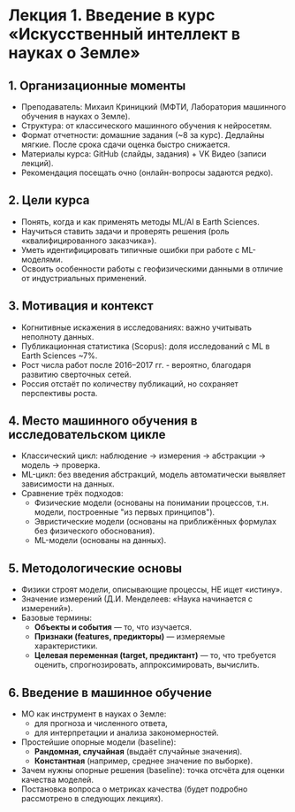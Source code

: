 # Лекция 1. Введение в курс «Искусственный интеллект в науках о Земле»

## 1. Организационные моменты
- Преподаватель: Михаил Криницкий (МФТИ, Лаборатория машинного обучения в науках о Земле).
- Структура: от классического машинного обучения к нейросетям.
- Формат отчетности: домашние задания (~8 за курс). Дедлайны мягкие. После срока сдачи оценка быстро снижается.
- Материалы курса: GitHub (слайды, задания) + VK Видео (записи лекций).
- Рекомендация посещать очно (онлайн-вопросы задаются редко).

## 2. Цели курса
- Понять, когда и как применять методы ML/AI в Earth Sciences.
- Научиться ставить задачи и проверять решения (роль «квалифицированного заказчика»).
- Уметь идентифицировать типичные ошибки при работе с ML-моделями.
- Освоить особенности работы с геофизическими данными в отличие от индустриальных применений.

## 3. Мотивация и контекст
- Когнитивные искажения в исследованиях: важно учитывать неполноту данных.
- Публикационная статистика (Scopus): доля исследований с ML в Earth Sciences ~7%. 
- Рост числа работ после 2016–2017 гг. - вероятно, благодаря развитию сверточных сетей.
- Россия отстаёт по количеству публикаций, но сохраняет перспективы роста.

## 4. Место машинного обучения в исследовательском цикле
- Классический цикл: наблюдение → измерения → абстракции → модель → проверка.
- ML-цикл: без введения абстракций, модель автоматически выявляет зависимости на данных.
- Сравнение трёх подходов:
  - Физические модели (основаны на понимании процессов, т.н. модели, построенные "из первых принципов").
  - Эвристические модели (основаны на приближённых формулах без физического обоснования).
  - ML-модели (основаны на данных).

## 5. Методологические основы
- Физики строят модели, описывающие процессы, НЕ ищет «истину».
- Значение измерений (Д.И. Менделеев: «Наука начинается с измерений»).
- Базовые термины:
  - **Объекты и события** — то, что изучается.
  - **Признаки (features, предикторы)** — измеряемые характеристики.
  - **Целевая переменная (target, предиктант)** — то, что требуется оценить, спрогнозировать, аппроксимировать, вычислить.

## 6. Введение в машинное обучение
- МО как инструмент в науках о Земле:
  - для прогноза и численного ответа,
  - для интерпретации и анализа закономерностей.
- Простейшие опорные модели (baseline):
  - **Рандомная, случайная** (выдаёт случайные значения).
  - **Константная** (например, среднее значение по выборке).
- Зачем нужны опорные решения (baseline): точка отсчёта для оценки качества моделей.
- Постановка вопроса о метриках качества (будет подробно рассмотрено в следующих лекциях).